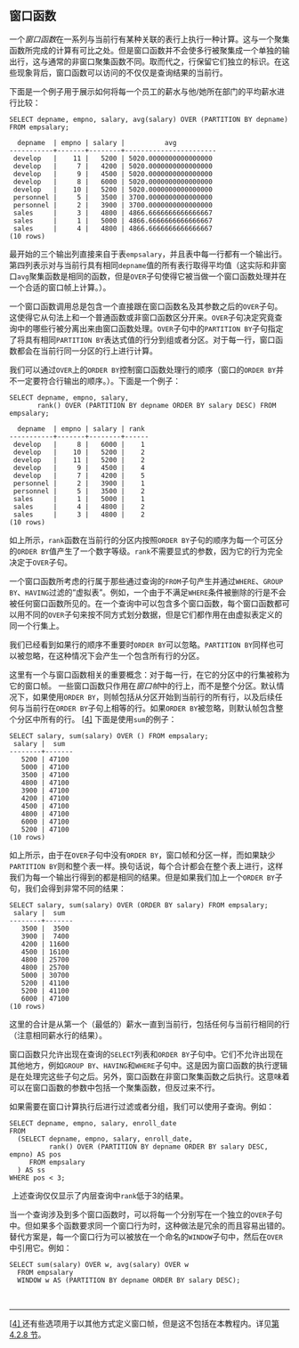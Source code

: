 ## 窗口函数

一个*窗口函数*在一系列与当前行有某种关联的表行上执行一种计算。这与一个聚集函数所完成的计算有可比之处。但是窗口函数并不会使多行被聚集成一个单独的输出行，这与通常的非窗口聚集函数不同。取而代之，行保留它们独立的标识。在这些现象背后，窗口函数可以访问的不仅仅是查询结果的当前行。   

​    下面是一个例子用于展示如何将每一个员工的薪水与他/她所在部门的平均薪水进行比较：

```
SELECT depname, empno, salary, avg(salary) OVER (PARTITION BY depname) FROM empsalary;
```



```
  depname  | empno | salary |          avg
-----------+-------+--------+-----------------------
 develop   |    11 |   5200 | 5020.0000000000000000
 develop   |     7 |   4200 | 5020.0000000000000000
 develop   |     9 |   4500 | 5020.0000000000000000
 develop   |     8 |   6000 | 5020.0000000000000000
 develop   |    10 |   5200 | 5020.0000000000000000
 personnel |     5 |   3500 | 3700.0000000000000000
 personnel |     2 |   3900 | 3700.0000000000000000
 sales     |     3 |   4800 | 4866.6666666666666667
 sales     |     1 |   5000 | 4866.6666666666666667
 sales     |     4 |   4800 | 4866.6666666666666667
(10 rows)
```

​    最开始的三个输出列直接来自于表`empsalary`，并且表中每一行都有一个输出行。第四列表示对与当前行具有相同`depname`值的所有表行取得平均值（这实际和非窗口`avg`聚集函数是相同的函数，但是`OVER`子句使得它被当做一个窗口函数处理并在一个合适的窗口帧上计算。）。   

​    一个窗口函数调用总是包含一个直接跟在窗口函数名及其参数之后的`OVER`子句。这使得它从句法上和一个普通函数或非窗口函数区分开来。`OVER`子句决定究竟查询中的哪些行被分离出来由窗口函数处理。`OVER`子句中的`PARTITION BY`子句指定了将具有相同`PARTITION BY`表达式值的行分到组或者分区。对于每一行，窗口函数都会在当前行同一分区的行上进行计算。   

​    我们可以通过`OVER`上的`ORDER BY`控制窗口函数处理行的顺序（窗口的`ORDER BY`并不一定要符合行输出的顺序。）。下面是一个例子：

```
SELECT depname, empno, salary,
       rank() OVER (PARTITION BY depname ORDER BY salary DESC) FROM empsalary;
```



```
  depname  | empno | salary | rank
-----------+-------+--------+------
 develop   |     8 |   6000 |    1
 develop   |    10 |   5200 |    2
 develop   |    11 |   5200 |    2
 develop   |     9 |   4500 |    4
 develop   |     7 |   4200 |    5
 personnel |     2 |   3900 |    1
 personnel |     5 |   3500 |    2
 sales     |     1 |   5000 |    1
 sales     |     4 |   4800 |    2
 sales     |     3 |   4800 |    2
(10 rows)
```

​    如上所示，`rank`函数在当前行的分区内按照`ORDER BY`子句的顺序为每一个可区分的`ORDER BY`值产生了一个数字等级。`rank`不需要显式的参数，因为它的行为完全决定于`OVER`子句。   

​    一个窗口函数所考虑的行属于那些通过查询的`FROM`子句产生并通过`WHERE`、`GROUP BY`、`HAVING`过滤的“虚拟表”。例如，一个由于不满足`WHERE`条件被删除的行是不会被任何窗口函数所见的。在一个查询中可以包含多个窗口函数，每个窗口函数都可以用不同的`OVER`子句来按不同方式划分数据，但是它们都作用在由虚拟表定义的同一个行集上。   

​    我们已经看到如果行的顺序不重要时`ORDER BY`可以忽略。`PARTITION BY`同样也可以被忽略，在这种情况下会产生一个包含所有行的分区。   

​    这里有一个与窗口函数相关的重要概念：对于每一行，在它的分区中的行集被称为它的窗口帧。 一些窗口函数只作用在*窗口帧*中的行上，而不是整个分区。默认情况下，如果使用`ORDER BY`，则帧包括从分区开始到当前行的所有行，以及后续任何与当前行在`ORDER BY`子句上相等的行。如果`ORDER BY`被忽略，则默认帧包含整个分区中所有的行。     [[4\]](http://www.postgres.cn/docs/13/tutorial-window.html#ftn.id-1.4.5.6.9.5)    下面是使用`sum`的例子：   

```
SELECT salary, sum(salary) OVER () FROM empsalary;
 salary |  sum
--------+-------
   5200 | 47100
   5000 | 47100
   3500 | 47100
   4800 | 47100
   3900 | 47100
   4200 | 47100
   4500 | 47100
   4800 | 47100
   6000 | 47100
   5200 | 47100
(10 rows)
```

​    如上所示，由于在`OVER`子句中没有`ORDER BY`，窗口帧和分区一样，而如果缺少`PARTITION BY`则和整个表一样。换句话说，每个合计都会在整个表上进行，这样我们为每一个输出行得到的都是相同的结果。但是如果我们加上一个`ORDER BY`子句，我们会得到非常不同的结果：   

```
SELECT salary, sum(salary) OVER (ORDER BY salary) FROM empsalary;
 salary |  sum
--------+-------
   3500 |  3500
   3900 |  7400
   4200 | 11600
   4500 | 16100
   4800 | 25700
   4800 | 25700
   5000 | 30700
   5200 | 41100
   5200 | 41100
   6000 | 47100
(10 rows)
```

​    这里的合计是从第一个（最低的）薪水一直到当前行，包括任何与当前行相同的行（注意相同薪水行的结果）。   

​    窗口函数只允许出现在查询的`SELECT`列表和`ORDER BY`子句中。它们不允许出现在其他地方，例如`GROUP BY`、`HAVING`和`WHERE`子句中。这是因为窗口函数的执行逻辑是在处理完这些子句之后。另外，窗口函数在非窗口聚集函数之后执行。这意味着可以在窗口函数的参数中包括一个聚集函数，但反过来不行。   

​    如果需要在窗口计算执行后进行过滤或者分组，我们可以使用子查询。例如：

```
SELECT depname, empno, salary, enroll_date
FROM
  (SELECT depname, empno, salary, enroll_date,
          rank() OVER (PARTITION BY depname ORDER BY salary DESC, empno) AS pos
     FROM empsalary
  ) AS ss
WHERE pos < 3;
```

​    上述查询仅仅显示了内层查询中`rank`低于3的结果。   

​    当一个查询涉及到多个窗口函数时，可以将每一个分别写在一个独立的`OVER`子句中。但如果多个函数要求同一个窗口行为时，这种做法是冗余的而且容易出错的。替代方案是，每一个窗口行为可以被放在一个命名的`WINDOW`子句中，然后在`OVER`中引用它。例如：

```
SELECT sum(salary) OVER w, avg(salary) OVER w
  FROM empsalary
  WINDOW w AS (PARTITION BY depname ORDER BY salary DESC);
```

​     



------

[[4\] ](http://www.postgres.cn/docs/13/tutorial-window.html#id-1.4.5.6.9.5)       还有些选项用于以其他方式定义窗口帧，但是这不包括在本教程内。详见[第 4.2.8 节](http://www.postgres.cn/docs/13/sql-expressions.html#SYNTAX-WINDOW-FUNCTIONS)。      